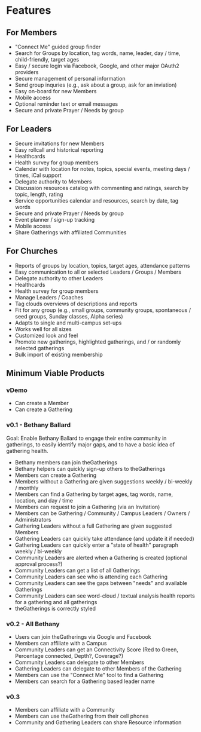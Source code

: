 # Features

## For Members

- "Connect Me" guided group finder
- Search for Groups by location, tag words, name, leader, day / time, child-friendly, target ages
- Easy / secure login via Facebook, Google, and other major OAuth2 providers
- Secure management of personal information
- Send group inquries (e.g., ask about a group, ask for an inviation)
- Easy on-board for new Members
- Mobile access
- Optional reminder text or email messages
- Secure and private Prayer / Needs by group

## For Leaders

- Secure invitations for new Members
- Easy rollcall and historical reporting
- Healthcards
- Health survey for group members
- Calendar with location for notes, topics, special events, meeting days / times, iCal support
- Delegate authority to Members
- Discussion resources catalog with commenting and ratings, search by topic, length, rating
- Service opportunities calendar and resources, search by date, tag words
- Secure and private Prayer / Needs by group
- Event planner / sign-up tracking
- Mobile access
- Share Gatherings with affiliated Communities

## For Churches

- Reports of groups by location, topics, target ages, attendance patterns
- Easy communication to all or selected Leaders / Groups / Members
- Delegate authority to other Leaders
- Healthcards
- Health survey for group members
- Manage Leaders / Coaches
- Tag clouds overviews of descriptions and reports
- Fit for any group (e.g., small groups, community groups, spontaneous / seed groups, Sunday classes, Alpha series)
- Adapts to single and multi-campus set-ups
- Works well for all sizes
- Customized look and feel
- Promote new gatherings, highlighted gatherings, and / or randomly selected gatherings
- Bulk import of existing membership

## Minimum Viable Products

### vDemo

- Can create a Member
- Can create a Gathering

### v0.1 - Bethany Ballard

Goal: Enable Bethany Ballard to engage their entire community in gatherings, to easily identify
major gaps, and to have a basic idea of gathering health.

- Bethany members can join theGatherings
- Bethany helpers can quickly sign-up others to theGatherings
- Members can create a Gathering
- Members without a Gathering are given suggestions weekly / bi-weekly / monthly
- Members can find a Gathering by target ages, tag words, name, location, and day / time
- Members can request to join a Gathering (via an Invitation)
- Members can be Gathering / Community / Campus Leaders / Owners / Administrators
- Gathering Leaders without a full Gathering are given suggested Members
- Gathering Leaders can quickly take attendance (and update it if needed)
- Gathering Leaders can quickly enter a "state of health" paragraph weekly / bi-weekly
- Community Leaders are alerted when a Gathering is created (optional approval process?)
- Community Leaders can get a list of all Gatherings
- Community Leaders can see who is attending each Gathering
- Community Leaders can see the gaps between "needs" and available Gatherings
- Community Leaders can see word-cloud / textual analysis health reports for a gathering and all gatherings
- theGatherings is correctly styled

### v0.2 - All Bethany

- Users can join theGatherings via Google and Facebook
- Members can affiliate with a Campus
- Community Leaders can get an Connectivity Score (Red to Green, Percentage connected, Depth?, Coverage?)
- Community Leaders can delegate to other Members
- Gathering Leaders can delegate to other Members of the Gathering
- Members can use the "Connect Me" tool to find a Gathering
- Members can search for a Gathering based leader name

### v0.3

- Members can affiliate with a Community
- Members can use theGathering from their cell phones
- Community and Gathering Leaders can share Resource information
